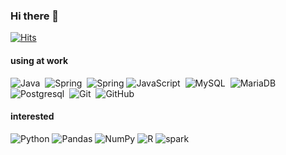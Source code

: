 ### Hi there 👋
[![Hits](https://hits.seeyoufarm.com/api/count/incr/badge.svg?url=https%3A%2F%2Fgithub.com%2FjinnyRyu&count_bg=%2379C83D&title_bg=%23555555&icon=&icon_color=%23E7E7E7&title=hello&edge_flat=false)](https://hits.seeyoufarm.com)

#### using at work
![Java](https://img.shields.io/badge/Java-007396?style=flat&logo=Java&logoColor=white)&nbsp;
![Spring](https://img.shields.io/badge/Spring-6DB33F?style=flat&logo=Spring&logoColor=white)&nbsp;
![Spring](https://img.shields.io/badge/SpringBoot-6DB33F?style=flat-square&logo=Spring&logoColor=white)
![JavaScript](https://img.shields.io/badge/JavaScript-F7DF1E?style=flat&logo=JavaScript&logoColor=black)&nbsp;
![MySQL](https://img.shields.io/badge/MySQL-4479A1?style=flat&logo=MySQL&logoColor=white)&nbsp;
![MariaDB](https://img.shields.io/badge/MariaDB-003545?style=flat&logo=MariaDB&logoColor=white)&nbsp;
![Postgresql](https://img.shields.io/badge/Postgresql-003545?style=flat&logo=Postgresql&logoColor=white)&nbsp;
![Git](https://img.shields.io/badge/Git-f05032?style=flat&logo=Git&logoColor=white)&nbsp;
![GitHub](https://img.shields.io/badge/-GitHub-05122A?style=flat&logo=github)&nbsp;


#### interested
![Python](https://img.shields.io/badge/python-3670A0?style=for-the-badge&logo=python&logoColor=ffdd54)
![Pandas](https://img.shields.io/badge/pandas-%23150458.svg?style=for-the-badge&logo=pandas&logoColor=white)
![NumPy](https://img.shields.io/badge/numpy-%23013243.svg?style=for-the-badge&logo=numpy&logoColor=white)
![R](https://img.shields.io/badge/R-%23013243.svg?style=for-the-badge&logo=R&logoColor=white)
![spark](https://img.shields.io/badge/spark-%23013243.svg?style=for-the-badge&logo=spark&logoColor=white)


